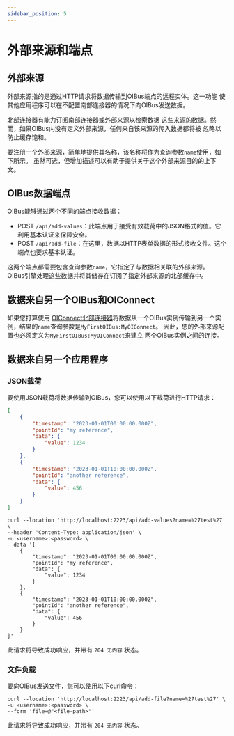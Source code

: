 ```yaml
---
sidebar_position: 5
---
```


# 外部来源和端点
## 外部来源
外部来源指的是通过HTTP请求将数据传输到OIBus端点的远程实体。这一功能
使其他应用程序可以在不配置南部连接器的情况下向OIBus发送数据。

北部连接器有能力订阅南部连接器或外部来源以检索数据
这些来源的数据。然而，如果OIBus内没有定义外部来源，任何来自该来源的传入数据都将被
忽略以防止缓存饱和。

要注册一个外部来源，简单地提供其名称，该名称将作为查询参数`name`使用，如下所示。
虽然可选，但增加描述可以有助于提供关于这个外部来源目的的上下文。

## OIBus数据端点
OIBus能够通过两个不同的端点接收数据：
- POST `/api/add-values`：此端点用于接受有效载荷中的JSON格式的值。它利用基本认证来保障安全。
- POST `/api/add-file`：在这里，数据以HTTP表单数据的形式接收文件。这个端点也要求基本认证。

这两个端点都需要包含查询参数`name`，它指定了与数据相关联的外部来源。
OIBus引擎处理这些数据并将其储存在订阅了指定外部来源的北部缓存中。

## 数据来自另一个OIBus和OIConnect
如果您打算使用
[OIConnect北部连接器](../../guide/north-connectors/oibus.md)将数据从一个OIBus实例传输到另一个实例，结果的`name`查询参数是`MyFirstOIBus:MyOIConnect`。
因此，您的外部来源配置也必须定义为`MyFirstOIBus:MyOIConnect`来建立
两个OIBus实例之间的连接。

## 数据来自另一个应用程序
### JSON载荷
要使用JSON载荷将数据传输到OIBus，您可以使用以下载荷进行HTTP请求：
```json title=Payload example
[
    {
        "timestamp": "2023-01-01T00:00:00.000Z",
        "pointId": "my reference",
        "data": {
            "value": 1234
        }
    },
    {
        "timestamp": "2023-01-01T10:00:00.000Z",
        "pointId": "another reference",
        "data": {
            "value": 456
        }
    }
]
```

```curl title="curl command"
curl --location 'http://localhost:2223/api/add-values?name=%27test%27' \
--header 'Content-Type: application/json' \
-u <username>:<password> \
--data '[
    {
        "timestamp": "2023-01-01T00:00:00.000Z",
        "pointId": "my reference",
        "data": {
            "value": 1234
        }
    },
    {
        "timestamp": "2023-01-01T10:00:00.000Z",
        "pointId": "another reference",
        "data": {
            "value": 456
        }
    }
]'
```

此请求将导致成功响应，并带有 `204 无内容` 状态。

### 文件负载
要向OIBus发送文件，您可以使用以下curl命令：

```curl title="curl command"
curl --location 'http://localhost:2223/api/add-file?name=%27test%27' \
-u <username>:<password> \
--form 'file=@"<file-path>"'
```

此请求将导致成功响应，并带有 `204 无内容` 状态。
